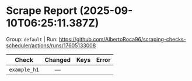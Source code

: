 # Scrape Report (2025-09-10T06:25:11.387Z)

Group: `default`  |  Run: https://github.com/AlbertoRoca96/scraping-checks-scheduler/actions/runs/17605133008

| Check | Changed | Keys | Error |
|---|:---:|:--|:--|
| `example_h1` | — |  |  |
